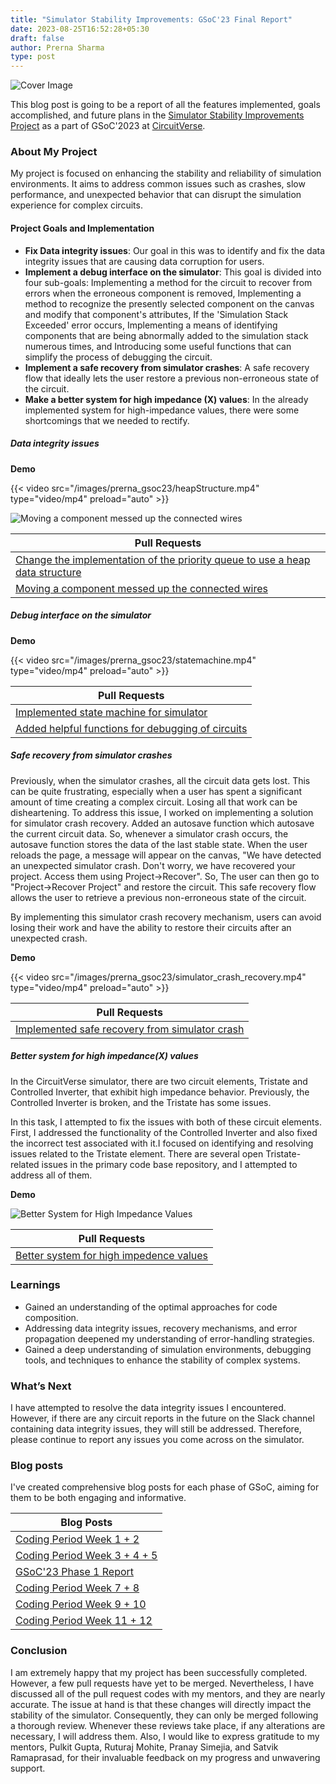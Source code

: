 ```yaml
---
title: "Simulator Stability Improvements: GSoC'23 Final Report"
date: 2023-08-25T16:52:28+05:30
draft: false
author: Prerna Sharma
type: post
---
```


![Cover Image](/images/prerna_gsoc23/final_report_cover.png)

This blog post is going to be a report of all the features implemented, goals accomplished, and future plans in the [Simulator Stability Improvements Project](https://github.com/CircuitVerse/CircuitVerse/wiki/GSoC%2723-Project-List#project-3---simulator-stability-improvements) as a part of GSoC'2023 at [CircuitVerse](https://circuitverse.org).

### About My Project

My project is focused on enhancing the stability and reliability of simulation environments. It aims to address common issues such as crashes, slow performance, and unexpected behavior that can disrupt the simulation experience for complex circuits.

#### Project Goals and Implementation

- **Fix Data integrity issues**: Our goal in this was to identify and fix the data integrity issues that are causing data corruption for users.
- **Implement a debug interface on the simulator**: This goal is divided into four sub-goals:
Implementing a method for the circuit to recover from errors when the erroneous component is removed,
Implementing a method to recognize the presently selected component on the canvas and modify that component's attributes, If the 'Simulation Stack Exceeded' error occurs, Implementing a means of identifying components that are being abnormally added to the simulation stack numerous times, and Introducing some useful functions that can simplify the process of debugging the circuit.
- **Implement a safe recovery from simulator crashes**:  A safe recovery flow that ideally lets the user restore a previous non-erroneous state of the circuit.
- **Make a better system for high impedance (X) values**: In the already implemented system for high-impedance values, there were some shortcomings that we needed to rectify.

##### Data integrity issues

**Demo**

{{< video src="/images/prerna_gsoc23/heapStructure.mp4" type="video/mp4" preload="auto" >}}

![Moving a component messed up the connected wires](/images/prerna_gsoc23/moving-components.gif)

|   Pull Requests                                                                                     |
| --------------------------------------------------------------------------------------------------------- |
| [Change the implementation of the priority queue to use a heap data structure](https://github.com/CircuitVerse/CircuitVerse/pull/3916)                      |
| [Moving a component messed up the connected wires](https://github.com/CircuitVerse/CircuitVerse/pull/3928)                      |

##### Debug interface on the simulator

**Demo**

{{< video src="/images/prerna_gsoc23/statemachine.mp4" type="video/mp4" preload="auto" >}}

|   Pull Requests                                                                                     |
| --------------------------------------------------------------------------------------------------------- |
| [Implemented state machine for simulator](https://github.com/CircuitVerse/CircuitVerse/pull/3781)                      |
| [Added helpful functions for debugging of circuits](https://github.com/CircuitVerse/CircuitVerse/pull/3870)  |

##### Safe recovery from simulator crashes

Previously, when the simulator crashes, all the circuit data gets lost. This can be quite frustrating, especially when a user has spent a significant amount of time creating a complex circuit. Losing all that work can be disheartening. To address this issue, I worked on implementing a solution for simulator crash recovery.
Added an autosave function which autosave the current circuit data. So, whenever a simulator crash occurs, the autosave function stores the data of the last stable state. When the user reloads the page, a message will appear on the canvas, "We have detected an unexpected simulator crash. Don't worry, we have recovered your project. Access them using Project->Recover". So, The user can then go to "Project->Recover Project" and restore the circuit. This safe recovery flow allows the user to retrieve a previous non-erroneous state of the circuit.

By implementing this simulator crash recovery mechanism, users can avoid losing their work and have the ability to restore their circuits after an unexpected crash.

**Demo**

{{< video src="/images/prerna_gsoc23/simulator_crash_recovery.mp4" type="video/mp4" preload="auto" >}}

|   Pull Requests                                                                                     |
| --------------------------------------------------------------------------------------------------------- |
| [Implemented safe recovery from simulator crash](https://github.com/CircuitVerse/CircuitVerse/pull/3767)                      |

##### Better system for high impedance(X) values

In the CircuitVerse simulator, there are two circuit elements, Tristate and Controlled Inverter, that exhibit high impedance behavior. Previously, the Controlled Inverter is broken, and the Tristate has some issues.

In this task, I attempted to fix the issues with both of these circuit elements. First, I addressed the functionality of the Controlled Inverter and also fixed the incorrect test associated with it.I focused on identifying and resolving issues related to the Tristate element. There are several open Tristate-related issues in the primary code base repository, and I attempted to address all of them.

**Demo**

![Better System for High Impedance Values](/images/prerna_gsoc23/highimpedance.gif)

|   Pull Requests                                                                                     |
| --------------------------------------------------------------------------------------------------------- |
| [Better system for high impedence values](https://github.com/CircuitVerse/CircuitVerse/pull/3858)                        |

### Learnings

- Gained an understanding of the optimal approaches for code composition.
- Addressing data integrity issues, recovery mechanisms, and error propagation deepened my understanding of error-handling strategies.
- Gained a deep understanding of simulation environments, debugging tools, and techniques to enhance the stability of complex systems.

### What’s Next

I have attempted to resolve the data integrity issues I encountered. However, if there are any circuit reports in the future on the Slack channel containing data integrity issues, they will still be addressed. Therefore, please continue to report any issues you come across on the simulator.

### Blog posts

I've created comprehensive blog posts for each phase of GSoC, aiming for them to be both engaging and informative.

| Blog Posts                                                                                      |
| ----------------------------------------------------------------------------------------------- |
| [Coding Period Week 1 + 2](https://dev.to/prerna0202/coding-period-gsoc23-week-1-2-51dp)        |
| [Coding Period Week 3 + 4 + 5](https://dev.to/prerna0202/coding-period-gsoc23-week-3-4-5-388b)   |
| [GSoC'23 Phase 1 Report](https://blog.circuitverse.org/posts/prerna-sharma_gsoc23_phase1_report)|
| [Coding Period Week 7 + 8](https://dev.to/prerna0202/coding-period-gsoc23-week-78-2jch)         |
| [Coding Period Week 9 + 10](https://dev.to/prerna0202/coding-period-gsoc23-week-9-10-106m)      |
| [Coding Period Week 11 + 12](https://dev.to/prerna0202/coding-period-gsoc23-week-9-10-106m)     |

### Conclusion

I am extremely happy that my project has been successfully completed. However, a few pull requests have yet to be merged. Nevertheless, I have discussed all of the pull request codes with my mentors, and they are nearly accurate. The issue at hand is that these changes will directly impact the stability of the simulator. Consequently, they can only be merged following a thorough review. Whenever these reviews take place, if any alterations are necessary, I will address them. Also, I would like to express gratitude to my mentors, Pulkit Gupta, Ruturaj Mohite, Pranay Simejia, and Satvik Ramaprasad, for their invaluable feedback on my progress and unwavering support.
